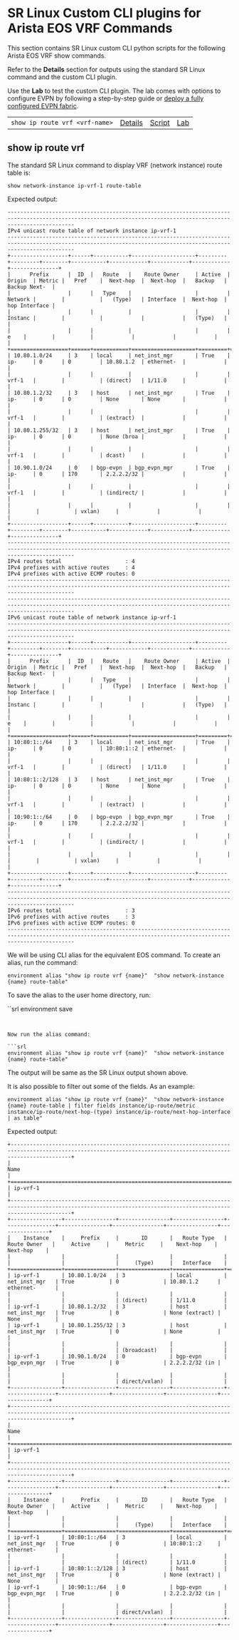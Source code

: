 # SR Linux Custom CLI plugins for Arista EOS VRF Commands

This section contains SR Linux custom CLI python scripts for the following Arista EOS VRF show commands.

Refer to the **Details** section for outputs using the standard SR Linux command and the custom CLI plugin.

Use the **Lab** to test the custom CLI plugin. The lab comes with options to configure EVPN by following a step-by-step guide or [deploy a fully configured EVPN fabric](https://github.com/srlinuxamericas/N92-evpn/blob/main/README.md#explore-this-lab-with-everything-pre-configured).

|   |   |   |   |
|---|---|---|---|
| `show ip route vrf <vrf-name>` | [Details](#show-ip-route-vrf) | [Script]() | [Lab](https://github.com/srlinuxamericas/N92-evpn) |

## show ip route vrf

The standard SR Linux command to display VRF (network instance) route table is:

```srl
show network-instance ip-vrf-1 route-table
```

Expected output:

```srl
-----------------------------------------------------------------------------------------------------------------------------------------------------------------
IPv4 unicast route table of network instance ip-vrf-1
-----------------------------------------------------------------------------------------------------------------------------------------------------------------
+------------------+------+-----------+--------------------+---------+---------+--------+-----------+------------+------------+------------+---------------+
|      Prefix      |  ID  |   Route   |    Route Owner     | Active  | Origin  | Metric |   Pref    |  Next-hop  |  Next-hop  |   Backup   | Backup Next-  |
|                  |      |   Type    |                    |         | Network |        |           |   (Type)   | Interface  |  Next-hop  | hop Interface |
|                  |      |           |                    |         | Instanc |        |           |            |            |   (Type)   |               |
|                  |      |           |                    |         |    e    |        |           |            |            |            |               |
+==================+======+===========+====================+=========+=========+========+===========+============+============+============+===============+
| 10.80.1.0/24     | 3    | local     | net_inst_mgr       | True    | ip-     | 0      | 0         | 10.80.1.2  | ethernet-  |            |               |
|                  |      |           |                    |         | vrf-1   |        |           | (direct)   | 1/11.0     |            |               |
| 10.80.1.2/32     | 3    | host      | net_inst_mgr       | True    | ip-     | 0      | 0         | None       | None       |            |               |
|                  |      |           |                    |         | vrf-1   |        |           | (extract)  |            |            |               |
| 10.80.1.255/32   | 3    | host      | net_inst_mgr       | True    | ip-     | 0      | 0         | None (broa |            |            |               |
|                  |      |           |                    |         | vrf-1   |        |           | dcast)     |            |            |               |
| 10.90.1.0/24     | 0    | bgp-evpn  | bgp_evpn_mgr       | True    | ip-     | 0      | 170       | 2.2.2.2/32 |            |            |               |
|                  |      |           |                    |         | vrf-1   |        |           | (indirect/ |            |            |               |
|                  |      |           |                    |         |         |        |           | vxlan)     |            |            |               |
+------------------+------+-----------+--------------------+---------+---------+--------+-----------+------------+------------+------------+---------------+
-----------------------------------------------------------------------------------------------------------------------------------------------------------------
IPv4 routes total                    : 4
IPv4 prefixes with active routes     : 4
IPv4 prefixes with active ECMP routes: 0
-----------------------------------------------------------------------------------------------------------------------------------------------------------------
-----------------------------------------------------------------------------------------------------------------------------------------------------------------
IPv6 unicast route table of network instance ip-vrf-1
-----------------------------------------------------------------------------------------------------------------------------------------------------------------
+------------------+------+-----------+--------------------+---------+---------+--------+-----------+------------+------------+------------+---------------+
|      Prefix      |  ID  |   Route   |    Route Owner     | Active  | Origin  | Metric |   Pref    |  Next-hop  |  Next-hop  |   Backup   | Backup Next-  |
|                  |      |   Type    |                    |         | Network |        |           |   (Type)   | Interface  |  Next-hop  | hop Interface |
|                  |      |           |                    |         | Instanc |        |           |            |            |   (Type)   |               |
|                  |      |           |                    |         |    e    |        |           |            |            |            |               |
+==================+======+===========+====================+=========+=========+========+===========+============+============+============+===============+
| 10:80:1::/64     | 3    | local     | net_inst_mgr       | True    | ip-     | 0      | 0         | 10:80:1::2 | ethernet-  |            |               |
|                  |      |           |                    |         | vrf-1   |        |           | (direct)   | 1/11.0     |            |               |
| 10:80:1::2/128   | 3    | host      | net_inst_mgr       | True    | ip-     | 0      | 0         | None       | None       |            |               |
|                  |      |           |                    |         | vrf-1   |        |           | (extract)  |            |            |               |
| 10:90:1::/64     | 0    | bgp-evpn  | bgp_evpn_mgr       | True    | ip-     | 0      | 170       | 2.2.2.2/32 |            |            |               |
|                  |      |           |                    |         | vrf-1   |        |           | (indirect/ |            |            |               |
|                  |      |           |                    |         |         |        |           | vxlan)     |            |            |               |
+------------------+------+-----------+--------------------+---------+---------+--------+-----------+------------+------------+------------+---------------+
-----------------------------------------------------------------------------------------------------------------------------------------------------------------
IPv6 routes total                    : 3
IPv6 prefixes with active routes     : 3
IPv6 prefixes with active ECMP routes: 0
-----------------------------------------------------------------------------------------------------------------------------------------------------------------
```

We will be using CLI alias for the equivalent EOS command. To create an alias, run the command:

```srl
environment alias "show ip route vrf {name}"  "show network-instance {name} route-table"
```

To save the alias to the user home directory, run:

``srl
environment save
```


Now run the alias command:

```srl
environment alias "show ip route vrf {name}"  "show network-instance {name} route-table"
```

The output will be same as the SR Linux output shown above.

It is also possible to filter out some of the fields. As an example:

```srl
environment alias "show ip route vrf {name}"  "show network-instance {name} route-table | filter fields instance/ip-route/metric instance/ip-route/next-hop-(type) instance/ip-route/next-hop-interface | as table"
```

Expected output:

```srl
+---------------------------------------------------------------------------------------------------------------------------------------------------------------+
|                                                                             Name                                                                              |
+===============================================================================================================================================================+
| ip-vrf-1                                                                                                                                                      |
+---------------------------------------------------------------------------------------------------------------------------------------------------------------+
+----------------+----------------+----------------+----------------+----------------+----------------+----------------+----------------+----------------+
|    Instance    |     Prefix     |       ID       |   Route Type   |  Route Owner   |     Active     |     Metric     |    Next-hop    |    Next-hop    |
|                |                |                |                |                |                |                |     (Type)     |   Interface    |
+================+================+================+================+================+================+================+================+================+
| ip-vrf-1       | 10.80.1.0/24   | 3              | local          | net_inst_mgr   | True           | 0              | 10.80.1.2      | ethernet-      |
|                |                |                |                |                |                |                | (direct)       | 1/11.0         |
| ip-vrf-1       | 10.80.1.2/32   | 3              | host           | net_inst_mgr   | True           | 0              | None (extract) | None           |
| ip-vrf-1       | 10.80.1.255/32 | 3              | host           | net_inst_mgr   | True           | 0              | None           |                |
|                |                |                |                |                |                |                | (broadcast)    |                |
| ip-vrf-1       | 10.90.1.0/24   | 0              | bgp-evpn       | bgp_evpn_mgr   | True           | 0              | 2.2.2.2/32 (in |                |
|                |                |                |                |                |                |                | direct/vxlan)  |                |
+----------------+----------------+----------------+----------------+----------------+----------------+----------------+----------------+----------------+
+---------------------------------------------------------------------------------------------------------------------------------------------------------------+
|                                                                             Name                                                                              |
+===============================================================================================================================================================+
| ip-vrf-1                                                                                                                                                      |
+---------------------------------------------------------------------------------------------------------------------------------------------------------------+
+----------------+----------------+----------------+----------------+----------------+----------------+----------------+----------------+----------------+
|    Instance    |     Prefix     |       ID       |   Route Type   |  Route Owner   |     Active     |     Metric     |    Next-hop    |    Next-hop    |
|                |                |                |                |                |                |                |     (Type)     |   Interface    |
+================+================+================+================+================+================+================+================+================+
| ip-vrf-1       | 10:80:1::/64   | 3              | local          | net_inst_mgr   | True           | 0              | 10:80:1::2     | ethernet-      |
|                |                |                |                |                |                |                | (direct)       | 1/11.0         |
| ip-vrf-1       | 10:80:1::2/128 | 3              | host           | net_inst_mgr   | True           | 0              | None (extract) | None           |
| ip-vrf-1       | 10:90:1::/64   | 0              | bgp-evpn       | bgp_evpn_mgr   | True           | 0              | 2.2.2.2/32 (in |                |
|                |                |                |                |                |                |                | direct/vxlan)  |                |
+----------------+----------------+----------------+----------------+----------------+----------------+----------------+----------------+----------------+
```

